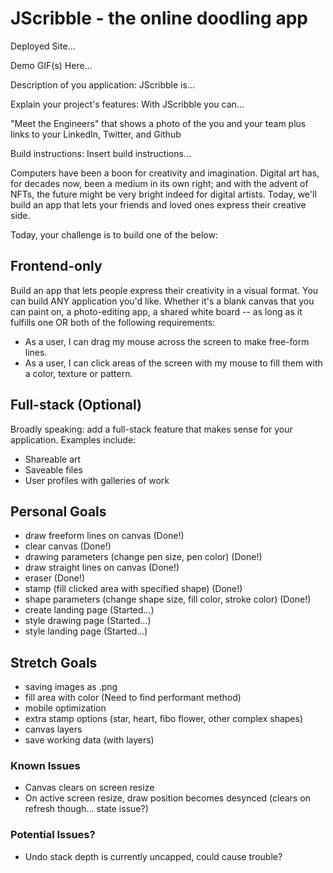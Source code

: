 # JScribble - the online doodling app

Deployed Site...

Demo GIF(s) Here...

Description of you application:
JScribble is...

Explain your project's features:
With JScribble you can...

"Meet the Engineers" that shows a photo of the you and your team plus links to your LinkedIn, Twitter, and Github

Build instructions:
Insert build instructions...


Computers have been a boon for creativity and imagination. Digital art has, for decades now, been a medium in its own right; and with the advent of NFTs, the future might be very bright indeed for digital artists. Today, we'll build an app that lets your friends and loved ones express their creative side.

Today, your challenge is to build one of the below:

## Frontend-only

Build an app that lets people express their creativity in a visual format. You can build ANY application you'd like. Whether it's a blank canvas that you can paint on, a photo-editing app, a shared white board -- as long as it fulfills one OR both of the following requirements:

- As a user, I can drag my mouse across the screen to make free-form lines.
- As a user, I can click areas of the screen with my mouse to fill them with a color, texture or pattern.

## Full-stack (Optional)

Broadly speaking: add a full-stack feature that makes sense for your application. Examples include:

- Shareable art
- Saveable files
- User profiles with galleries of work


## Personal Goals
- draw freeform lines on canvas (Done!)
- clear canvas (Done!)
- drawing parameters (change pen size, pen color) (Done!)
- draw straight lines on canvas (Done!)
- eraser (Done!)
- stamp (fill clicked area with specified shape) (Done!)
- shape parameters (change shape size, fill color, stroke color) (Done!)
- create landing page (Started...)
- style drawing page (Started...)
- style landing page (Started...)

## Stretch Goals
- saving images as .png
- fill area with color (Need to find performant method)
- mobile optimization
- extra stamp options (star, heart, fibo flower, other complex shapes)
- canvas layers
- save working data (with layers)

### Known Issues
- Canvas clears on screen resize
- On active screen resize, draw position becomes desynced (clears on refresh though... state issue?)

### Potential Issues?
- Undo stack depth is currently uncapped, could cause trouble?